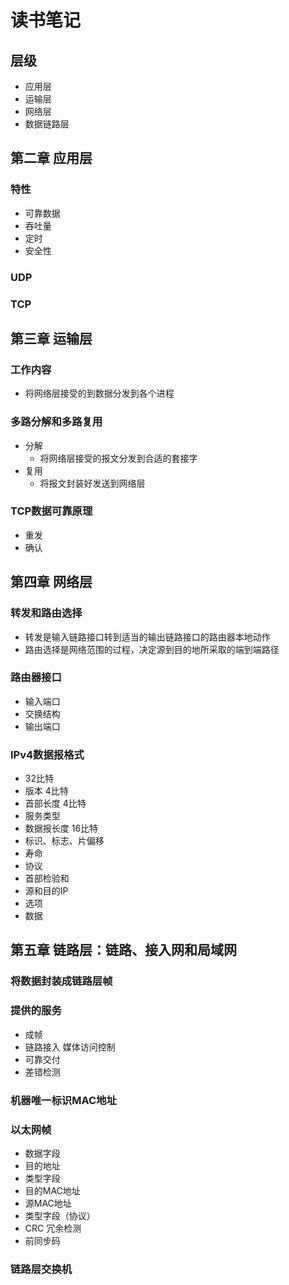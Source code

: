 # 读书笔记

## 层级

- 应用层
- 运输层
- 网络层
- 数据链路层

## 第二章 应用层

### 特性

- 可靠数据
- 吞吐量
- 定时
- 安全性

### UDP

### TCP

## 第三章 运输层

### 工作内容

- 将网络层接受的到数据分发到各个进程

### 多路分解和多路复用

- 分解
  - 将网络层接受的报文分发到合适的套接字
- 复用
  - 将报文封装好发送到网络层

### TCP数据可靠原理

- 重发
- 确认

## 第四章 网络层

### 转发和路由选择

- 转发是输入链路接口转到适当的输出链路接口的路由器本地动作
- 路由选择是网络范围的过程，决定源到目的地所采取的端到端路径

### 路由器接口

- 输入端口
- 交换结构
- 输出端口

### IPv4数据报格式

- 32比特
- 版本 4比特
- 首部长度 4比特
- 服务类型
- 数据报长度 16比特
- 标识、标志、片偏移
- 寿命
- 协议
- 首部检验和
- 源和目的IP
- 选项
- 数据

## 第五章 链路层：链路、接入网和局域网

### 将数据封装成链路层帧

### 提供的服务

- 成帧
- 链路接入 媒体访问控制
- 可靠交付
- 差错检测

### 机器唯一标识MAC地址

### 以太网帧

- 数据字段
- 目的地址
- 类型字段 
- 目的MAC地址
- 源MAC地址
- 类型字段（协议）
- CRC 冗余检测
- 前同步码

### 链路层交换机











